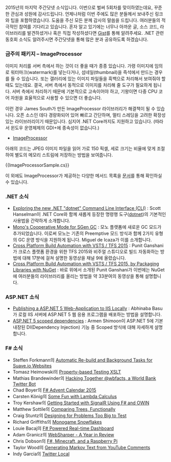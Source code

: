 2015년의 마지막 주간닷넷 소식입니다. 이번으로 벌써 5회차를 맞이하였는데요, 꾸준한 관심과 성원에 감사드립니다. 
언제나처럼 이번 주에도 많은 분들께서 보내주신 링크와 팁을 포함하였습니다. 도움을 주신 모든 분께 감사의 말씀을 드립니다. 여러분들의 적극적인 참여를 기다리고 있습니다. 혼자 알고 있기에는 너무나 아까운 글, 소스 코드, 라이브러리를 발견하셨거나 혹은 직접 작성하셨다면 [Gist](https://gist.github.com/options/e9fc443b8c882157fe4a)를 통해 알려주세요. .NET 관련 동호회 소식도 알려주시면 주간닷넷을 통해 많은 분과 공유하도록 하겠습니다.

### 금주의 패키지 – ImageProcessor

이미지 처리를 서버 측에서 하는 것이 더 좋을 때가 종종 있습니다. 가령 이미지에 임의로 워터마크(watermark)를 넣는다거나, 섬네일(thumbnail)을 즉석에서 만드는 경우를 들 수 있습니다. 또는 갤러리에 있는 이미지 파일들을 흑백으로 처리해서 보여줘야 할 때도 있는데요. 결국, 서버 측에서 동적으로 이미지를 처리해 줄 도구가 필요하게 됩니다. 서버 측에서 처리하기 때문에 기본적으로 고속이어야 하고, 기왕이면 다중 CPU 코어 자원을 효율적으로 사용할 수 있으면 더 좋습니다.

이런 경우 James South가 만든 ImageProcessor 라이브러리가 해결책이 될 수 있습니다. 오픈 소스인 데다 경량화되어 있어 빠르고 간단하며, 멀티 스레딩을 고려한 확장성 있는 라이브러리이기 때문입니다. 심지어 .NET Core까지도 지원하고 있습니다. (따라서 윈도우 운영체제의 GDI+에 종속성이 없습니다.)

* [ImageProcessor](http://imageprocessor.org/)

아래의 코드는 JPEG 이미지 파일을 읽어 가로 150 픽셀, 세로 크기는 비율에 맞게 조절하여 별도의 메모리 스트림에 저장하는 방법을 보여줍니다.

<section>
{{ImageProcessorSample.cs}} <script src="https://gist.github.com/bleroy/7c062d39dd1344459d5a.js"></script>
</section>

이 외에도 ImageProcessor가 제공하는 다양한 메서드 목록을 [문서](http://imageprocessor.org/imageprocessor/imagefactory/)를 통해 확인하실 수 있습니다.

### .NET 소식

* [Exploring the new .NET "dotnet" Command Line Interface (CLI)](http://www.hanselman.com/blog/ExploringTheNewNETDotnetCommandLineInterfaceCLI.aspx) : Scott Hanselman이 .NET Core와 함께 새롭게 등장한 명령행 도구([dotnet](https://github.com/dotnet/cli))의 기본적인 사용법을 간략하게 소개합니다.
* [Mono's Cooperative Mode for SGen GC](http://tirania.org/blog/archive/2015/Dec-22.html) : 모노 플랫폼에 새로운 GC 모드가 추가되었습니다. 이로써 모노는 기존의 Preemptive 모드 방식과 함께 2가지 유형의 GC 운영 방식을 지원하게 됩니다. Miguel de Icaza가 이를 소개합니다.
* [Cross Platform Build Automation with VSTS / TFS 2015](https://channel9.msdn.com/Events/APAC-Influencer-Hero-2015/Singapore-Influencer-Showcase/01-Punit-Ganshani-DevOps-Build-Automation-with-VSTS--TFS-2015) : Punit Ganshani가 크로스 플랫폼 환경을 위한 TFS 2015와 비주얼 스튜디오로 빌드 자동화하는 방법에 대해 17분에 걸쳐 설명한 동영상을 채널 9에 올렸습니다. 
* [Cross Platform Build Automation with VSTS / TFS 2015, by Packaging Libraries with NuGet](https://channel9.msdn.com/Events/APAC-Influencer-Hero-2015/Singapore-Influencer-Showcase/01-Punit-Ganshani-Packaging-your-libraries-with-NuGet) : 바로 위에서 소개된 Punit Ganshani가 이번에는 NuGet에 여러분들의 라이브러리를 올리는 방법을 약 33분여의 동영상을 통해 설명합니다.


### ASP.NET 소식

* [Publishing a ASP.NET 5 Web-Application to IIS Locally](http://blogs.msdn.com/b/abhinaba/archive/2015/12/22/publishing-a-asp-net-5-web-application-to-iis-locally.aspx) : Abhinaba Basu가 로컬 IIS 서버에 ASP.NET 5 웹 응용 프로그램을 배포하는 방법을 설명합니다.
* [ASP.NET 5 scoped dependencies](http://dotnetliberty.com/index.php/2015/12/28/asp-net-5-scoped-dependencies/) : Armen Shimoon이 ASP.NET 5에 기본 내장된 DI(Dependency Injection) 기능 중 Scoped 방식에 대해 자세하게 설명합니다.

### F# 소식

* Steffen Forkmann의 [Automatic Re-build and Background Tasks for Suave.io Websites](http://www.navision-blog.de/blog/2015/12/21/adding-background-tasks-to-suave-io-websites/)
* Tomasz Heimowski의 [Property-based Testing XSLT](http://theimowski.com/blog/2015/12-21-property-based-testing-xslt/index.html)
* Mathias Brandewinder의 [Hacking Together @wbfacts, a World Bank Twitter Bot](http://www.clear-lines.com/blog/post/hacking-together-wbfacts-a-World-Bank-Twitter-Bot.aspx)
* Chad Boyer의 [F# Advent Calendar 2015](http://www.cylentware.com/blog/post/F-Advent-Calendar-2015)
* Carsten König의 [Some Fun with Lambda Calculus](http://gettingsharper.de/2015/12/23/f-advent-2015-some-fun-with-lambda-calculus/)
* Troy Kershaw의 [Getting Started with SignalR Using F# and OWIN](http://troykershaw.com/blog/getting-started-with-signalr-fsharp-owin/)
* Matthew Sottile의 [Comparing Trees, Functionally](http://syntacticsalt.com/2015/12/24/comparing-trees-functionally/)
* Craig Stuntz의 [Designing for Problems Too Big to Test](http://blogs.teamb.com/craigstuntz/2015/12/23/38890/)
* Richard Griffiths의 [Monogame Snowflakes](http://soulfiremage.github.io/Advent2015.html)
* Louie Bacaj의 [F# Powered Real-time Dashboard](http://coding.fitness/f-powered-realtime-dashboard/)
* Adam Granicz의 [WebSharper - A Year in Review](http://websharper.com/blog-entry/4665/websharper-a-year-in-review)
* Chris Dobson의 [F#, Minecraft, and a Raspberry Pi](http://www.chrisdobby.com/?p=34)
* Taylor Wood의 [Generating Markov Text from YouTube Comments](http://taylorwood.github.io/2015/12/27/youtube-comment-markov.html)
* Indy Garcia의 [Twitter Local](https://indy9000.github.io/twitter-local.html)

